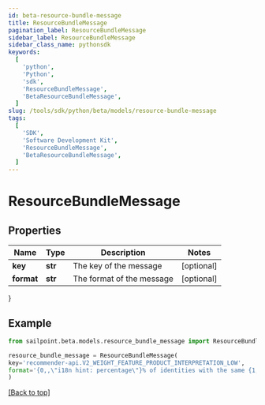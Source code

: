 ```yaml
---
id: beta-resource-bundle-message
title: ResourceBundleMessage
pagination_label: ResourceBundleMessage
sidebar_label: ResourceBundleMessage
sidebar_class_name: pythonsdk
keywords:
  [
    'python',
    'Python',
    'sdk',
    'ResourceBundleMessage',
    'BetaResourceBundleMessage',
  ]
slug: /tools/sdk/python/beta/models/resource-bundle-message
tags:
  [
    'SDK',
    'Software Development Kit',
    'ResourceBundleMessage',
    'BetaResourceBundleMessage',
  ]
---
```


# ResourceBundleMessage

## Properties

| Name       | Type    | Description               | Notes      |
| ---------- | ------- | ------------------------- | ---------- |
| **key**    | **str** | The key of the message    | [optional] |
| **format** | **str** | The format of the message | [optional] |

}

## Example

```python
from sailpoint.beta.models.resource_bundle_message import ResourceBundleMessage

resource_bundle_message = ResourceBundleMessage(
key='recommender-api.V2_WEIGHT_FEATURE_PRODUCT_INTERPRETATION_LOW',
format='{0,,\"i18n hint: percentage\"}% of identities with the same {1,,\"i18n hint: name of category feature\"} have this access. This information had a low impact on the overall score.'
)

```

[[Back to top]](#)
